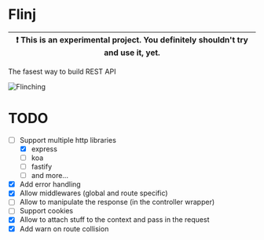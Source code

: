 # Flinj

| :exclamation: This is an experimental project. You definitely shouldn't try and use it, yet. |
| -------------------------------------------------------------------------------------------- |

The fasest way to build REST API

![Flinching](https://media.giphy.com/media/TpXiNmXLdpOaEENYci/giphy.gif)

# TODO

- [ ] Support multiple http libraries
  - [x] express
  - [ ] koa
  - [ ] fastify
  - [ ] and more...
- [x] Add error handling
- [x] Allow middlewares (global and route specific)
- [ ] Allow to manipulate the response (in the controller wrapper)
- [ ] Support cookies
- [x] Allow to attach stuff to the context and pass in the request
- [x] Add warn on route collision
